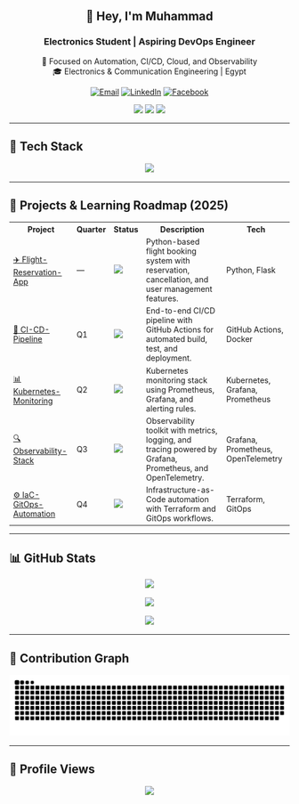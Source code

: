 <!-- Header -->
<h2 align="center">👋 Hey, I'm Muhammad</h2>
<h3 align="center">Electronics Student | Aspiring DevOps Engineer</h3>

<p align="center">
🚀 Focused on Automation, CI/CD, Cloud, and Observability <br>
🎓 Electronics & Communication Engineering | Egypt
</p>

<!-- Social -->
<p align="center">
  <a href="mailto:muhammad.al.ajami.se@gmail.com"><img src="https://img.icons8.com/fluency/48/gmail-new.png" width="40" alt="Email"/></a>
  <a href="https://www.linkedin.com/in/muhammad-abdulhamid/"><img src="https://img.icons8.com/fluency/48/linkedin.png" width="40" alt="LinkedIn"/></a>
  <a href="https://www.facebook.com/share/15xb7rk8LZ/"><img src="https://img.icons8.com/fluency/48/facebook-new.png" width="40" alt="Facebook"/></a>
</p>

<!-- Badges -->
<p align="center">
  <img src="https://img.shields.io/badge/DevOps-In%20Progress-blue?style=for-the-badge"/>
  <img src="https://img.shields.io/badge/Cloud-AWS%20%7C%20Azure-orange?style=for-the-badge"/>
  <img src="https://img.shields.io/badge/Linux-Enthusiast-yellow?style=for-the-badge&logo=linux"/>
</p>

---

## 🔧 Tech Stack
<p align="center">
  <img src="https://skillicons.dev/icons?i=aws,azure,terraform,githubactions,jenkins,docker,kubernetes,python,linux,git" height="45"/>
</p>

---

## 🚀 Projects & Learning Roadmap (2025)

<table>
  <tr>
    <th>Project</th>
    <th>Quarter</th>
    <th>Status</th>
    <th>Description</th>
    <th>Tech</th>
  </tr>
  <tr>
    <td><a href="https://github.com/Muhammad-296/Flight-Reservation-App">✈️ Flight-Reservation-App</a></td>
    <td>—</td>
    <td><img src="https://img.shields.io/badge/Done-✅-brightgreen?style=flat-square"></td>
    <td>Python-based flight booking system with reservation, cancellation, and user management features.</td>
    <td>Python, Flask</td>
  </tr>
  <tr>
    <td><a href="#">🔄 CI-CD-Pipeline</a></td>
    <td>Q1</td>
    <td><img src="https://img.shields.io/badge/In%20Progress-⏳-blue?style=flat-square"></td>
    <td>End-to-end CI/CD pipeline with GitHub Actions for automated build, test, and deployment.</td>
    <td>GitHub Actions, Docker</td>
  </tr>
  <tr>
    <td><a href="#">📊 Kubernetes-Monitoring</a></td>
    <td>Q2</td>
    <td><img src="https://img.shields.io/badge/Planned-🔜-orange?style=flat-square"></td>
    <td>Kubernetes monitoring stack using Prometheus, Grafana, and alerting rules.</td>
    <td>Kubernetes, Grafana, Prometheus</td>
  </tr>
  <tr>
    <td><a href="#">🔍 Observability-Stack</a></td>
    <td>Q3</td>
    <td><img src="https://img.shields.io/badge/Planned-🔜-orange?style=flat-square"></td>
    <td>Observability toolkit with metrics, logging, and tracing powered by Grafana, Prometheus, and OpenTelemetry.</td>
    <td>Grafana, Prometheus, OpenTelemetry</td>
  </tr>
  <tr>
    <td><a href="#">⚙️ IaC-GitOps-Automation</a></td>
    <td>Q4</td>
    <td><img src="https://img.shields.io/badge/Planned-🔜-orange?style=flat-square"></td>
    <td>Infrastructure-as-Code automation with Terraform and GitOps workflows.</td>
    <td>Terraform, GitOps</td>
  </tr>
</table>

---

## 📊 GitHub Stats
<p align="center">
  <img src="https://github-readme-stats.vercel.app/api?username=Muhammad-296&show_icons=true&theme=tokyonight&hide_border=true&count_private=true" height="160"/>
</p>

<p align="center">
  <img src="https://github-readme-streak-stats.herokuapp.com/?user=Muhammad-296&theme=tokyonight&hide_border=true" height="160"/>
</p>

<p align="center">
  <img src="https://github-readme-stats.vercel.app/api/top-langs/?username=Muhammad-296&layout=compact&theme=tokyonight&hide_border=true" height="160"/>
</p>

---

## 🐍 Contribution Graph
<p align="center">
  <img src="https://github.com/Platane/snk/raw/output/github-contribution-grid-snake.svg" alt="GitHub contribution snake"/>
</p>

---

## 👀 Profile Views
<p align="center">
  <img src="https://komarev.com/ghpvc/?username=Muhammad-296&label=Profile%20Views&color=blueviolet&style=flat-square" />
</p>
